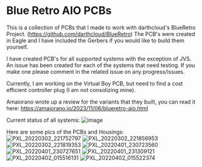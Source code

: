 # Blue Retro AIO PCBs
This is a collection of PCBs that I made to work with darthcloud's BlueRetro Project. (https://github.com/darthcloud/BlueRetro)  The PCB's were created in Eagle and I have included the Gerbers if you would like to build them yourself. 

I have created PCB's for all supported systems with the exception of JVS.  An issue has been created for each of the systems that need testing.  If you make one please comment in the related issue on any progress/issues.

Currently, I am working on the Virtual Boy PCB, but need to find a cost efficient controller plug (I am not consolizing mine).  

Amaiorano wrote up a review for the variants that they built, you can read it here:
https://amaiorano.io/2023/11/06/blueretro-aio.html

Current status of all systems:
![image](https://github.com/pmgducati/Blue-Retro-AIO-Units/assets/20894227/e97ddebf-0a3b-40da-8818-5d1b542c8645)

Here are some pics of the PCBs and Housings:
![PXL_20220302_221752797](https://user-images.githubusercontent.com/20894227/156474332-4d7819eb-1828-4424-8080-2f1addeb1904.jpg)
![PXL_20220302_221856953](https://user-images.githubusercontent.com/20894227/156474331-ed6a622b-9d48-41ac-a1fb-0fcfed65c95b.jpg)
![PXL_20220302_221819353](https://user-images.githubusercontent.com/20894227/156474335-f2330adf-f975-4917-ac2f-4d5b893ede9c.jpg)
![PXL_20220401_230723560](https://user-images.githubusercontent.com/20894227/163913651-c20aa1c5-444c-4b64-b27e-c482c8f2d59b.jpg)
![PXL_20220401_230727651](https://user-images.githubusercontent.com/20894227/163913658-359c6031-a168-4499-9c76-aea9eb72ba82.jpg)
![PXL_20220401_231309121](https://user-images.githubusercontent.com/20894227/163913663-0402527f-6022-4c11-97f1-d06a3217d943.jpg)
![PXL_20220402_015516131](https://user-images.githubusercontent.com/20894227/163913667-d7f374f7-c4d5-4e84-abdc-31b4e90e0e69.jpg)
![PXL_20220402_015522374](https://user-images.githubusercontent.com/20894227/163913671-9ab26018-ea6e-4efc-9d39-b31605dc156f.jpg)

